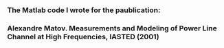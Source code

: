 ### The Matlab code I wrote for the paublication: 
### Alexandre Matov. Measurements and Modeling of Power Line Channel at High Frequencies, IASTED (2001)
